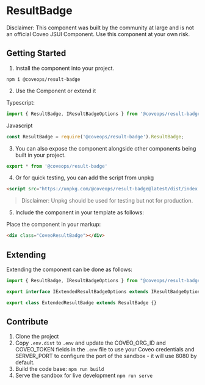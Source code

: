 # ResultBadge

Disclaimer: This component was built by the community at large and is not an official Coveo JSUI Component. Use this component at your own risk.

## Getting Started

1. Install the component into your project.

```
npm i @coveops/result-badge
```

2. Use the Component or extend it

Typescript:

```javascript
import { ResultBadge, IResultBadgeOptions } from '@coveops/result-badge';
```

Javascript

```javascript
const ResultBadge = require('@coveops/result-badge').ResultBadge;
```

3. You can also expose the component alongside other components being built in your project.

```javascript
export * from '@coveops/result-badge'
```

4. Or for quick testing, you can add the script from unpkg

```html
<script src="https://unpkg.com/@coveops/result-badge@latest/dist/index.min.js"></script>
```

> Disclaimer: Unpkg should be used for testing but not for production.

5. Include the component in your template as follows:

Place the component in your markup:

```html
<div class="CoveoResultBadge"></div>
```

## Extending

Extending the component can be done as follows:

```javascript
import { ResultBadge, IResultBadgeOptions } from "@coveops/result-badge";

export interface IExtendedResultBadgeOptions extends IResultBadgeOptions {}

export class ExtendedResultBadge extends ResultBadge {}
```

## Contribute

1. Clone the project
2. Copy `.env.dist` to `.env` and update the COVEO_ORG_ID and COVEO_TOKEN fields in the `.env` file to use your Coveo credentials and SERVER_PORT to configure the port of the sandbox - it will use 8080 by default.
3. Build the code base: `npm run build`
4. Serve the sandbox for live development `npm run serve`